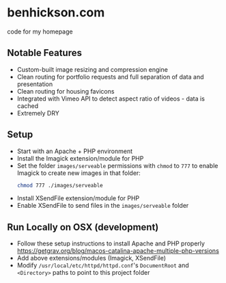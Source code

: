 # benhickson.com
code for my homepage

## Notable Features
- Custom-built image resizing and compression engine
- Clean routing for portfolio requests and full separation of data and presentation
- Clean routing for housing favicons
- Integrated with Vimeo API to detect aspect ratio of videos - data is cached
- Extremely DRY

## Setup
- Start with an Apache + PHP environment
- Install the Imagick extension/module for PHP
- Set the folder `images/serveable` permissions with `chmod` to `777` to enable Imagick to create new images in that folder:
  ```bash
  chmod 777 ./images/serveable
  ```
- Install XSendFile extension/module for PHP
- Enable XSendFile to send files in the `images/serveable` folder

## Run Locally on OSX (development)
- Follow these setup instructions to install Apache and PHP properly https://getgrav.org/blog/macos-catalina-apache-multiple-php-versions
- Add above extensions/modules (Imagick, XSendFile)
- Modify `/usr/local/etc/httpd/httpd.conf`'s `DocumentRoot` and `<Directory>` paths to point to this project folder
